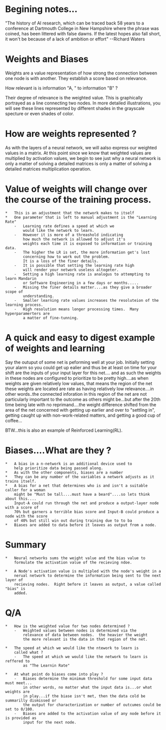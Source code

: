 


Begining notes...
====================================================================
"The history of AI research, which can be traced back 58 years
to a conference at Dartmouth College in New Hampshire where the 
phrase was coined, has been littered with false dawns.  If the latest
hopes also fall short, it won't be because of a lack of ambition or
effort"
--Richard Waters


Weights and Biases
=========================================================================
Weights are a value representation of how strong the 
connection between one node is with another.  They establish
a score based on relevance.  

How relevant is is information "A, " to information "B" ?

Their degree of relevance is the weighted value.
This is graphically portrayed as a line connecting two nodes.
In more detailed illustrations, you will see these lines represented
by different shades in the grayscale specture or even shades of color.


How are weights represented ?
==============================================================================
As with the layers of a neural network, we will aalso express
our weighted values in a matrix.  At this point since we know that
weighted values are multiplied by activation values, we begin to see
just why a neural network is only a matter of solving a detailed matrices
is only a matter of solving a detailed matrices 
multiplication operation.


Value of weights will change over the course of the training process.
=========================================================================
    *   This is an adjustment that the network makes to itself
    *   One parameter that is left to manual adjustment is the "Learning Rate"
        -   Learning rate defines a speed at which we
            would like the network to learn.
        -   However it is more of a threashold indicating
            how much the network is allowed to adjust it's
            weights each time it is exposed to information or training data.
        -   The higher the LR is set, the more information get's lost
            concerning how to work out the problem.
            It is a loss of the finer details.
        -   It is possible that setting the learning rate high
            will render your network useless altogeter.
        -   Setting a high learning rate is analogus to attempting to learn Mandarin
            or Software Engineering in a few days or months.....
        -   Missing the finer details matter....as they give a broader scope of
            understanding.
        -   Smaller learning rate values increases the resoluteion of the learning process.
        -   High resolution means longer processing times.  Many hyperparamerters are
            a matter of fine-tunning.


A quick and easy to digest example of weights and learning
===============================================================================
Say the outuput of some net is peforming well at your job.
Initially setting your alarm so you could get up ealier and thus be 
at least on time for your shift are the inputs of your input layer for this net....
and as such the weights in these nodes are configured to prioritize to be 
pretty high....as when weights are given relatively low values,  that means the
region of the net these weights are located are rate as having relatively low
relevance....in other words..the connected inforation in this region of the net
are not particularly important to the outcome as others might be...but after the 20th
time being late with no reprimand....the weight difference shifted from the area of the 
net concerned with getting up earlier and over to "settling in", getting caught up
with non-work-related matters, and getting a good cup of coffee...

BTW...this is also an example of Reinforced Learning(RL).

Biases....What are they ?
====================================================================

    *   A bias in a n-network is an additional device used to 
        help prioritize data being passed along.
    *   As with the other components, biases are a number
    *   They can be any number of the variables a network adjusts as it trains itself.
    *   A bias for a net that determines who is and isn't a suitable caller for a woman
        might be "Must be tall....must have a beard"....so lets think about this....
        Input-A could run through the net and produce a output-layer node with a score of
        70% but garners a terrible bias score and Input-B could produce a node with the score
        of 40% but still win out during training due to to ba
    *   Biases are added to data before it leaves as output from a node.

   
    

Summary
===========================================================================
    *   Neural networks sums the weight value and the bias value to 
        formulate the activation value of the recieving ndoe.
           
    *   A Node's activation value is multipled with the node's weight in a
        nerual network to determine the information being sent to the next layer of
        recieving nodes.  Right before it leaves as output, a value called "bias" is
        added. 
        
        
        
        
Q/A
================================================================================
    *   How is the weighted value for two nodes determined ?
        -   Weighted values between nodes is determined via the 
            relevance of data between nodes.  the heavier the weight
            the more relevant is the data in that region of the net.
            
    *   The speed at which we would like the ntework to learn is 
        called what ?
        -   The speed at which we would like the network to learn is reffered to
            as "The Learnin Rate"
        
    *   At what point do biases come into play ?
        -   Biases determine the minimum threshold for some input data must meet...
            in other words, no matter what the input data is...or what weights are 
            in play...if the biase isn't met, then the data cold be summarilly dismissed or 
            the output for characterization or number of outcumes could be set to 0/100.
        -   Biases are added to the activation value of any node before it is provided as
            input for the next node.

